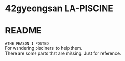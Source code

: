 # 42gyeongsan LA-PISCINE

# README
<code>#THE REASON I POSTED</code><br>
For wandering pisciners, to help them.<br>
There are some parts that are missing. Just for reference.

